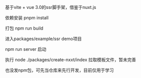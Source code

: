 基于vite + vue 3.0的ssr脚手架，借鉴于nuxt.js

依赖安装 pnpm install

打包 npm run build

进入packages/example/ssr demo项目

npm run server 启动

执行 node ./packages/create-nxxt/index 拉取模板文件，暂未完善

也没发npm包，可先当仓库来先行开发，目前仅用于学习